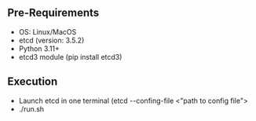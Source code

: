 ## Pre-Requirements
- OS: Linux/MacOS
- etcd (version: 3.5.2)
- Python 3.11+
- etcd3 module (pip install etcd3)

## Execution
- Launch etcd in one terminal (etcd --confing-file <"path to config file">
- ./run.sh



